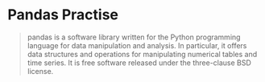 # Pandas Practise

> pandas is a software library written for the Python programming language for data manipulation and analysis. In particular, it offers data structures and operations for manipulating numerical tables and time series. It is free software released under the three-clause BSD license.